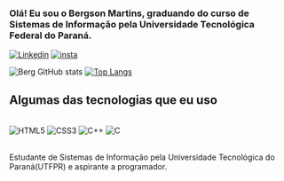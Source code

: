 

### Olá! Eu sou o Bergson Martins, graduando do curso de Sistemas de Informação pela Universidade Tecnológica Federal do Paraná.

[![Linkedin](https://img.shields.io/badge/LinkedIn-0077B5?style=for-the-badge&logo=linkedin&logoColor=white)](https://www.linkedin.com/in/bergson-juan-888059191/)
[![insta](https://img.shields.io/badge/Instagram-E4405F?style=for-the-badge&logo=instagram&logoColor=white)](https://www.instagram.com/b_juanm/)

![Berg GitHub stats](https://github-readme-stats.vercel.app/api?username=BRGS224&show_icons=true&theme=onedark)
[![Top Langs](https://github-readme-stats.vercel.app/api/top-langs/?username=BRGS224)](https://github.com/BRGS224/github-readme-stats)

## Algumas das tecnologias que eu uso

<div style="display: inline block"><br/>
    <img aling="center" alt="HTML5" src="https://img.shields.io/badge/HTML5-E34F26?style=for-the-badge&logo=html5&logoColor=white"/>
    <img aling="center" alt="CSS3" src="https://img.shields.io/badge/CSS3-1572B6?style=for-the-badge&logo=css3&logoColor=white"/>
    <img aling="center" alt="C++" src="https://img.shields.io/badge/C%2B%2B-00599C?style=for-the-badge&logo=c%2B%2B&logoColor=white"/>
    <img aling="center" alt="C" src="https://img.shields.io/badge/C-00599C?style=for-the-badge&logo=c&logoColor=white"/>
</div><br/>

Estudante de Sistemas de Informação pela Universidade Tecnológica do Paraná(UTFPR) e aspirante a programador.

